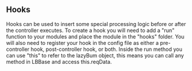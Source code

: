 ## Hooks

Hooks can be used to insert some special processing logic before or after the controller executes.  To create a hook you will need to add a "run" function to your modules and  place the module in the "hooks" folder.  You will also need to register your hook in the config file as either a pre-controller hook, post-controller hook, or both.  Inside the run method you can use "this" to refer to the lazyBum object, this means you can call any method in LBBase and access this.reqData.
